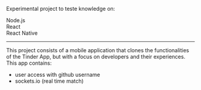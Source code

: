 Experimental project to teste knowledge on: 

Node.js<br >
React<br >
React Native<br >

*********


This project consists of a mobile application that clones the functionalities of the Tinder App, but with a focus on developers and their experiences.
This app contains:

- user access with github username
- sockets.io (real time match)
